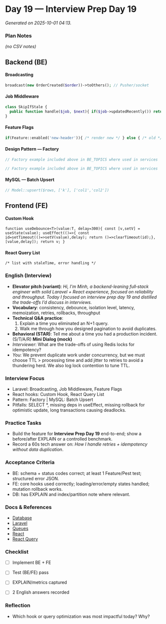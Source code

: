 # Day 19 — Interview Prep Day 19

_Generated on 2025-10-01 04:13._

### Plan Notes
_(no CSV notes)_

## Backend (BE)

#### Broadcasting
```php
broadcast(new OrderCreated($order))->toOthers(); // Pusher/socket
```

#### Job Middleware
```php
class SkipIfStale {
  public function handle($job, $next){ if($job->updatedRecently()) return; $next($job); }
}
```

#### Feature Flags
```php
if(Feature::enabled('new-header')){ /* render new */ } else { /* old */ }
```

#### Design Pattern — Factory
```php
// Factory example included above in BE_TOPICS where used in services
```
```php
// Factory example included above in BE_TOPICS where used in services
```

#### MySQL — Batch Upsert
```php
// Model::upsert($rows, ['k'], ['col1','col2'])
```

## Frontend (FE)

#### Custom Hook
```tsx
function useDebounce<T>(value:T, delay=300){ const [v,setV] = useState(value); useEffect(()=>{ const id=setTimeout(()=>setV(value),delay); return ()=>clearTimeout(id);},[value,delay]); return v; }
```

#### React Query List
```tsx
/* list with staleTime, error handling */
```

### English (Interview)
- **Elevator pitch (variant)**: *Hi, I'm Minh, a backend-leaning full‑stack engineer with solid Laravel + React experience, focused on reliability and throughput. Today I focused on interview prep day 19 and distilled the trade-offs I’d discuss in interviews.*
- **Vocabulary**: consistency, debounce, isolation level, latency, memoization, retries, rollbacks, throughput
- **Technical Q&A practice**:  
  1) Explain a time you eliminated an N+1 query.  
  2) Walk me through how you designed pagination to avoid duplicates.
- **Behavioral (STAR)**: Tell me about a time you had a production incident. (S/T/A/R)
**Mini Dialog (mock)**
- *Interviewer*: What are the trade-offs of using Redis locks for idempotency?
- *You*: We prevent duplicate work under concurrency, but we must choose TTL > processing time and add jitter to retries to avoid a thundering herd. We also log lock contention to tune TTL.



### Interview Focus
- Laravel: Broadcasting, Job Middleware, Feature Flags
- React hooks: Custom Hook, React Query List
- Pattern: Factory | MySQL: Batch Upsert
- Pitfalls: SELECT *, missing deps in useEffect, missing rollback for optimistic update, long transactions causing deadlocks.


### Practice Tasks
- Build the feature for **Interview Prep Day 19** end-to-end; show a before/after EXPLAIN or a controlled benchmark.
- Record a 60s tech answer on: *How I handle retries + idempotency without data duplication*. 


### Acceptance Criteria
- BE: schema + status codes correct; at least 1 Feature/Pest test; structured error JSON.
- FE: core hooks used correctly; loading/error/empty states handled; mutation rollback works.
- DB: has EXPLAIN and index/partition note where relevant.


### Docs & References
- [Database](https://dev.mysql.com/doc/)
- [Laravel](https://laravel.com/docs)
- [Queues](https://laravel.com/docs/queues)
- [React](https://react.dev/learn)
- [React Query](https://tanstack.com/query/latest)

### Checklist
- [ ] Implement BE + FE
- [ ] Test (BE/FE) pass
- [ ] EXPLAIN/metrics captured
- [ ] 2 English answers recorded


### Reflection
- Which hook or query optimization was most impactful today? Why?